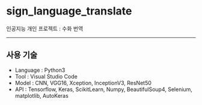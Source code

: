 # sign_language_translate
인공지능 개인 프로젝트 : 수화 번역

<hr />

## 사용 기술
* Language : Python3        
* Tool : Visual Studio Code    
* Model : CNN, VGG16, Xception, InceptionV3, ResNet50
* API : Tensorflow, Keras, ScikitLearn, Numpy, BeautifulSoup4, Selenium, matplotlib, AutoKeras    


